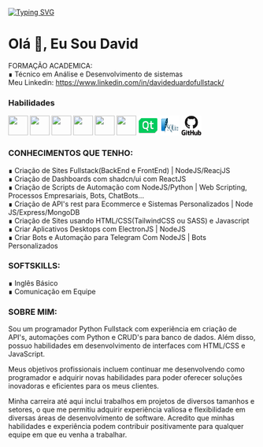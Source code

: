 [![Typing SVG](https://readme-typing-svg.herokuapp.com/?color=36BCF7FF&font=Sora&size=35&center=true&vCenter=true&width=1000&lines=My+name+is+David+Eduardo;I'm+19+years+old;I'm+from+Brazil;Graduated+Systems+Analyst+and+Development;Be+Welcome!+:%29)](https://git.io/typing-svg)

# Olá 👋, Eu Sou David 
FORMAÇÃO ACADEMICA: <br>
∎ Técnico em Análise e Desenvolvimento de sistemas
<br>Meu Linkedin: https://www.linkedin.com/in/davideduardofullstack/




### Habilidades

<img src="https://img.icons8.com/color/48/000000/python--v1.png" width="40" height="40"/> <img src="https://img.icons8.com/color/48/000000/html-5--v1.png" width="40" height="40"/> <img src="https://img.icons8.com/color/48/000000/css3.png" width="40" height="40"/> <img src="https://img.icons8.com/color/48/000000/mysql-logo.png" width="40" height="40"/> <img src="https://img.icons8.com/ios/50/000000/flask.png" width="40" height="40"/> <img src="https://img.icons8.com/color/48/000000/bootstrap.png" width="40" height="40"/> <img src="images/qt_design.svg" width="40" height="40"/> <img src="images/sqlite.svg" width="40" height="40"/> <img src="images/github.svg" width="40" height="40"/> 
 
 
### CONHECIMENTOS QUE TENHO:
∎ Criação de Sites Fullstack(BackEnd e FrontEnd) | NodeJS/ReacjJS<br>
∎ Criação de Dashboards com shadcn/ui com ReactJS<br>
∎ Criação de Scripts de Automação com NodeJS/Python | Web Scripting, Processos Empresariais, Bots, ChatBots... <br>
∎ Criação de API's rest para Ecommerce e Sistemas Personalizados | Node JS/Express/MongoDB<br>
∎ Criação de Sites usando HTML/CSS(TailwindCSS ou SASS) e Javascript<br>
∎ Criar Aplicativos Desktops com ElectronJS | NodeJS<br>
∎ Criar Bots e Automação para Telegram Com NodeJS | Bots Personalizados<br>



### SOFTSKILLS:

∎ Inglês Básico<br>
∎ Comunicação em Equipe

 
### SOBRE MIM:
Sou um programador Python Fullstack com experiência em criação de API's, automações com Python e CRUD's para banco de dados. Além disso, possuo habilidades em desenvolvimento de interfaces com HTML/CSS e JavaScript.

Meus objetivos profissionais incluem continuar me desenvolvendo como programador e adquirir novas habilidades para poder oferecer soluções inovadoras e eficientes para os meus clientes.

Minha carreira até aqui inclui trabalhos em projetos de diversos tamanhos e setores, o que me permitiu adquirir experiência valiosa e flexibilidade em diversas áreas de desenvolvimento de software. Acredito que minhas habilidades e experiência podem contribuir positivamente para qualquer equipe em que eu venha a trabalhar.


